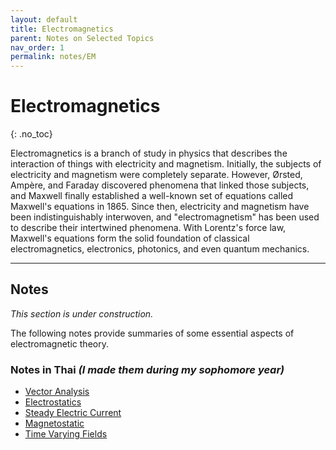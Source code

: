 ```yaml
---
layout: default
title: Electromagnetics
parent: Notes on Selected Topics
nav_order: 1
permalink: notes/EM
---
```


# Electromagnetics
{: .no_toc}

Electromagnetics is a branch of study in physics that describes the interaction of things with electricity and magnetism.
Initially, the subjects of electricity and magnetism were completely separate. However, Ørsted, Ampère, and
Faraday discovered phenomena that linked those subjects, and Maxwell finally established a well-known set of equations called Maxwell's equations in 1865. Since then, electricity and magnetism have been indistinguishably interwoven, and "electromagnetism" has been used to describe their intertwined phenomena.
With Lorentz's force law, Maxwell's equations form the solid foundation of classical electromagnetics, electronics, photonics, and even quantum mechanics.

---

## Notes
_This section is under construction._

The following notes provide summaries of some essential aspects of electromagnetic theory.

### Notes in Thai _(I made them during my sophomore year)_

- [Vector Analysis](/pages/04_Notes/EMfolder/EM1-VectorAnalysis.pdf)
- [Electrostatics](/pages/04_Notes/EMfolder/EM2-Electrostatics_compressed.pdf)
- [Steady Electric Current](/pages/04_Notes/EMfolder/EM3-SteadyElectricCurrent.pdf)
- [Magnetostatic](/pages/04_Notes/EMfolder/EM4-Magnetostatics_compressed.pdf)
- [Time Varying Fields](/pages/04_Notes/EMfolder/EM5-TimeVarryigFields.pdf)